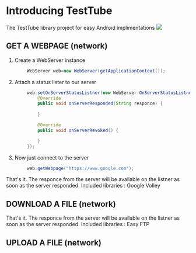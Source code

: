 # Introducing TestTube
The TestTube library project for easy Android implimentations
[![](https://jitpack.io/v/sangeethnandakumar/TestTube.svg)](https://jitpack.io/#sangeethnandakumar/TestTube)

## GET A WEBPAGE (network)
1. Create a WebServer instance
```java
        WebServer web=new WebServer(getApplicationContext());
```
2. Attach a status lister to our server
```java
        web.setOnServerStatusListner(new WebServer.OnServerStatusListner() {
            @Override
            public void onServerResponded(String responce) {
            
            }

            @Override
            public void onServerRevoked() {

            }
        });
```
3. Now just connect to the server
```java
        web.getWebpage("https://www.google.com");
```
That's it. The responce from the server will be available on the listner as soon as the server responded.
Included libraries : Google Volley
## DOWNLOAD A FILE (network)
That's it. The responce from the server will be available on the listner as soon as the server responded.
Included libraries : Easy FTP
## UPLOAD A FILE (network)

